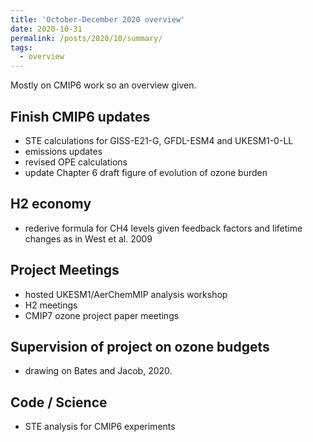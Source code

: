 ```yaml
---
title: 'October-December 2020 overview'
date: 2020-10-31
permalink: /posts/2020/10/summary/
tags:
  - overview
---
```


Mostly on CMIP6 work so an overview given.

## Finish CMIP6 updates

- STE calculations for GISS-E21-G, GFDL-ESM4 and UKESM1-0-LL
- emissions updates
- revised OPE calculations
- update Chapter 6 draft figure of evolution of ozone burden

## H2 economy
- rederive formula for CH4 levels given feedback factors and lifetime changes as in West et al. 2009

## Project Meetings
- hosted UKESM1/AerChemMIP analysis workshop
- H2 meetings
- CMIP7 ozone project paper meetings

## Supervision of project on ozone budgets
- drawing on Bates and Jacob, 2020.

## Code / Science
- STE analysis for CMIP6 experiments
